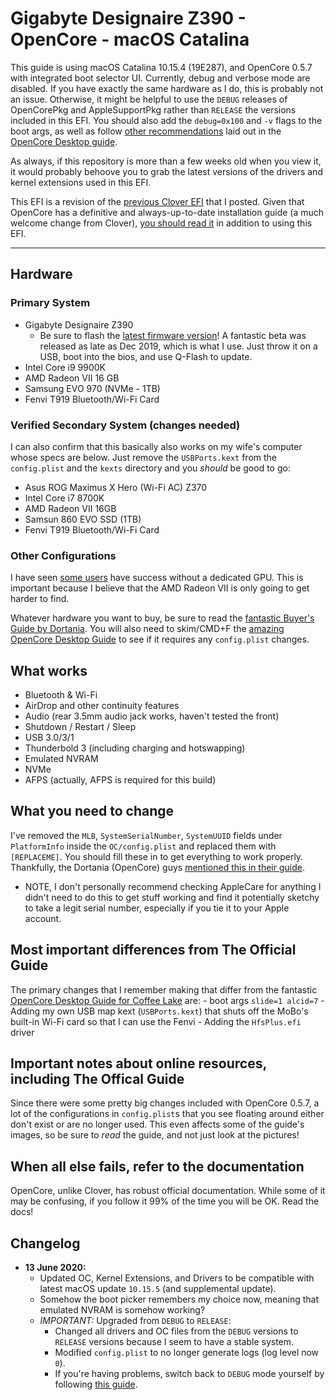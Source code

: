 # Gigabyte Designaire Z390 - OpenCore - macOS Catalina

This guide is using macOS Catalina 10.15.4 (19E287), and OpenCore 0.5.7 with integrated boot selector UI. Currently, debug and verbose mode are disabled. If you have exactly the same hardware as I do, this is probably not an issue. Otherwise, it might be helpful to use the `DEBUG` releases of OpenCorePkg and AppleSupportPkg rather than `RELEASE` the versions included in this EFI. You should also add the `debug=0x100` and `-v` flags to the boot args, as well as follow [other recommendations](https://desktop.dortania.ml/config.plist/coffee-lake.html#nvram) laid out in the [OpenCore Desktop guide](https://desktop.dortania.ml/).

As always, if this repository is more than a few weeks old when you view it, it would probably behoove you to grab the latest versions of the drivers and kernel extensions used in this EFI.

This EFI is a revision of the [previous Clover EFI](https://github.com/baughmann/Catalina-Gigabyte-Designare-Z390-i9-9900k-EFI) that I posted. Given that OpenCore has a definitive and always-up-to-date installation guide (a much welcome change from Clover), [you should read it](https://dortania.github.io/OpenCore-Desktop-Guide/) in addition to using this EFI.

---

## Hardware
### Primary System
- Gigabyte Designaire Z390
    - Be sure to flash the [latest firmware version](https://www.gigabyte.com/us/Motherboard/Z390-DESIGNARE-rev-10/support#support-dl-bios)! A fantastic beta was released as late as Dec 2019, which is what I use. Just throw it on a USB, boot into the bios, and use Q-Flash to update.
- Intel Core i9 9900K
- AMD Radeon VII 16 GB
- Samsung EVO 970 (NVMe - 1TB)
- Fenvi T919 Bluetooth/Wi-Fi Card

### Verified Secondary System (changes needed)
I can also confirm that this basically also works on my wife's computer whose specs are below. Just remove the `USBPorts.kext` from the `config.plist` and the `kexts` directory and you *should* be good to go:

- Asus ROG Maximus X Hero (Wi-Fi AC) Z370
- Intel Core i7 8700K
- AMD Radeon VII 16GB
- Samsun 860 EVO SSD (1TB)
- Fenvi T919 Bluetooth/Wi-Fi Card

### Other Configurations
I have seen [some users](https://github.com/baughmann/Catalina-Gigabyte-Designare-Z390-i9-9900k-EFI/issues/1) have success without a dedicated GPU. This is important because I believe that the AMD Radeon VII is only going to get harder to find.

Whatever hardware you want to buy, be sure to read the [fantastic Buyer's Guide by Dortania](https://dortania.github.io/GPU-Buyers-Guide/). You will also need to skim/CMD+F the [amazing OpenCore Desktop Guide](https://dortania.github.io/OpenCore-Desktop-Guide/config.plist/coffee-lake.html) to see if it requires any `config.plist` changes.

## What works
- Bluetooth & Wi-Fi
- AirDrop and other continuity features
- Audio (rear 3.5mm audio jack works, haven't tested the front)
- Shutdown / Restart / Sleep
- USB 3.0/3/1
- Thunderbold 3 (including charging and hotswapping)
- Emulated NVRAM
- NVMe
- AFPS (actually, AFPS is required for this build)

## What you need to change
I've removed the `MLB`, `SystemSerialNumber`, `SystemUUID` fields under `PlatformInfo` inside the `OC/config.plist` and replaced them with `[REPLACEME]`. You should fill these in to get everything to work properly. Thankfully, the Dortania (OpenCore) guys [mentioned this in their guide](https://dortania.github.io/OpenCore-Desktop-Guide/post-install/iservices.html#generate-a-new-serial). 
- NOTE, I don't personally recommend checking AppleCare for anything I didn't need to do this to get stuff working and find it potentially sketchy to take a legit serial number, especially if you tie it to your Apple account.

## Most important differences from The Official Guide
The primary changes that I remember making that differ from the fantastic [OpenCore Desktop Guide for Coffee Lake](https://dortania.github.io/OpenCore-Desktop-Guide/config.plist/coffee-lake.html) are:
    - boot args `slide=1 alcid=7`
    - Adding my own USB map kext (`USBPorts.kext`) that shuts off the MoBo's built-in Wi-Fi card so that I can use the Fenvi
    - Adding the `HfsPlus.efi` driver

## Important notes about online resources, including The Offical Guide
Since there were some pretty big changes included with OpenCore 0.5.7, a lot of the configurations in `config.plist`s that you see floating around either don't exist or are no longer used. This even affects some of the guide's images, so be sure to *read* the guide, and not just look at the pictures!

## When all else fails, refer to the documentation
OpenCore, unlike Clover, has robust official documentation. While some of it may be confusing, if you follow it 99% of the time you will be OK. Read the docs!

## Changelog
- **13 June 2020:** 
    - Updated OC, Kernel Extensions, and Drivers to be compatible with latest macOS update `10.15.5` (and supplemental update). 
    - Somehow the boot picker remembers my choice now, meaning that emulated NVRAM is somehow working?
    - *IMPORTANT:* Upgraded from `DEBUG` to `RELEASE`:
        - Changed all drivers and OC files from the `DEBUG` versions to `RELEASE` versions because I seem to have a stable system.
        - Modified `config.plist` to no longer generate logs (log level now `0`).
        - If you're having problems, switch back to `DEBUG` mode yourself by following [this guide](https://dortania.github.io/OpenCore-Desktop-Guide/troubleshooting/debug.html).
